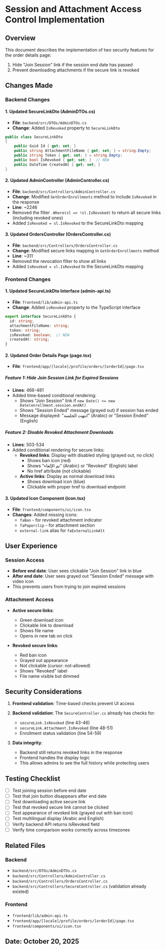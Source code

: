 # Session and Attachment Access Control Implementation

## Overview
This document describes the implementation of two security features for the order details page:
1. Hide "Join Session" link if the session end date has passed
2. Prevent downloading attachments if the secure link is revoked

## Changes Made

### Backend Changes

#### 1. Updated SecureLinkDto (AdminDTOs.cs)
- **File**: `backend/src/DTOs/AdminDTOs.cs`
- **Change**: Added `IsRevoked` property to `SecureLinkDto`
```csharp
public class SecureLinkDto
{
    public Guid Id { get; set; }
    public string AttachmentFileName { get; set; } = string.Empty;
    public string Token { get; set; } = string.Empty;
    public bool IsRevoked { get; set; }  // NEW
    public DateTime CreatedAt { get; set; }
}
```

#### 2. Updated AdminController (AdminController.cs)
- **File**: `backend/src/Controllers/AdminController.cs`
- **Change**: Modified `GetOrderEnrollments` method to include `IsRevoked` in the response
- **Line**: ~2246
- Removed the filter `.Where(sl => !sl.IsRevoked)` to return all secure links (including revoked ones)
- Added `IsRevoked = sl.IsRevoked` to the SecureLinkDto mapping

#### 3. Updated OrdersController (OrdersController.cs)
- **File**: `backend/src/Controllers/OrdersController.cs`
- **Change**: Modified secure links mapping in `GetOrderEnrollments` method
- **Line**: ~311
- Removed the revocation filter to show all links
- Added `IsRevoked = sl.IsRevoked` to the SecureLinkDto mapping

### Frontend Changes

#### 1. Updated SecureLinkDto Interface (admin-api.ts)
- **File**: `frontend/lib/admin-api.ts`
- **Change**: Added `isRevoked` property to the TypeScript interface
```typescript
export interface SecureLinkDto {
  id: string;
  attachmentFileName: string;
  token: string;
  isRevoked: boolean;  // NEW
  createdAt: string;
}
```

#### 2. Updated Order Details Page (page.tsx)
- **File**: `frontend/app/[locale]/profile/orders/[orderId]/page.tsx`

##### Feature 1: Hide Join Session Link for Expired Sessions
- **Lines**: 466-481
- Added time-based conditional rendering:
  - Shows "Join Session" link if `new Date() <= new Date(enrollment.session.endAt)`
  - Shows "Session Ended" message (grayed out) if session has ended
  - Message displayed: "انتهت الجلسة" (Arabic) or "Session Ended" (English)

##### Feature 2: Disable Revoked Attachment Downloads
- **Lines**: 503-534
- Added conditional rendering for secure links:
  - **Revoked links**: Display with disabled styling (grayed out, no click)
    - Shows ban icon (red)
    - Shows "تم الإلغاء" (Arabic) or "Revoked" (English) label
    - No href attribute (not clickable)
  - **Active links**: Display as normal download links
    - Shows download icon (blue)
    - Clickable with proper href to download endpoint

#### 3. Updated Icon Component (icon.tsx)
- **File**: `frontend/components/ui/icon.tsx`
- **Changes**: Added missing icons:
  - `faBan` - for revoked attachment indicator
  - `faPaperclip` - for attachment section
  - `external-link` alias for `faExternalLinkAlt`

## User Experience

### Session Access
- **Before end date**: User sees clickable "Join Session" link in blue
- **After end date**: User sees grayed out "Session Ended" message with video icon
- This prevents users from trying to join expired sessions

### Attachment Access
- **Active secure links**: 
  - Green download icon
  - Clickable link to download
  - Shows file name
  - Opens in new tab on click
  
- **Revoked secure links**:
  - Red ban icon
  - Grayed out appearance
  - Not clickable (cursor: not-allowed)
  - Shows "Revoked" label
  - File name visible but dimmed

## Security Considerations

1. **Frontend validation**: Time-based checks prevent UI access
2. **Backend validation**: The `SecureController.cs` already has checks for:
   - `secureLink.IsRevoked` (line 43-46)
   - `secureLink.Attachment.IsRevoked` (line 48-51)
   - Enrollment status validation (line 54-59)

3. **Data integrity**: 
   - Backend still returns revoked links in the response
   - Frontend handles the display logic
   - This allows admins to see the full history while protecting users

## Testing Checklist

- [ ] Test joining session before end date
- [ ] Test that join button disappears after end date
- [ ] Test downloading active secure link
- [ ] Test that revoked secure link cannot be clicked
- [ ] Test appearance of revoked link (grayed out with ban icon)
- [ ] Test multilingual display (Arabic and English)
- [ ] Verify backend API returns IsRevoked field
- [ ] Verify time comparison works correctly across timezones

## Related Files

### Backend
- `backend/src/DTOs/AdminDTOs.cs`
- `backend/src/Controllers/AdminController.cs`
- `backend/src/Controllers/OrdersController.cs`
- `backend/src/Controllers/SecureController.cs` (validation already existed)

### Frontend
- `frontend/lib/admin-api.ts`
- `frontend/app/[locale]/profile/orders/[orderId]/page.tsx`
- `frontend/components/ui/icon.tsx`

## Date: October 20, 2025



